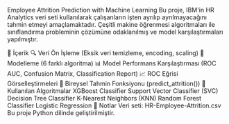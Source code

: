 Employee Attrition Prediction with Machine Learning
Bu proje, IBM'in HR Analytics veri seti kullanılarak çalışanların işten ayrılıp ayrılmayacağını tahmin etmeyi amaçlamaktadır. Çeşitli makine öğrenmesi algoritmaları ile sınıflandırma probleminin çözümüne odaklanılmış ve model karşılaştırmaları yapılmıştır.

📂 İçerik
🔍 Veri Ön İşleme (Eksik veri temizleme, encoding, scaling)
🤖 Modelleme (6 farklı algoritma)
📊 Model Performans Karşılaştırması (ROC AUC, Confusion Matrix, Classification Report)
📈 ROC Eğrisi Görselleştirmeleri
🔮 Bireysel Tahmin Fonksiyonu (predict_attrition())
🧰 Kullanılan Algoritmalar
XGBoost Classifier
Support Vector Classifier (SVC)
Decision Tree Classifier
K-Nearest Neighbors (KNN)
Random Forest Classifier
Logistic Regression
📌 Notlar
Veri seti: HR-Employee-Attrition.csv
Bu proje Python dilinde geliştirilmiştir.
